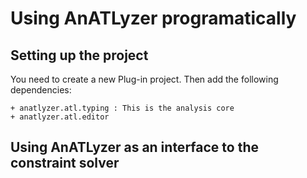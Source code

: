 
# Using AnATLyzer programatically

## Setting up the project

You need to create a new Plug-in project. Then add the following dependencies:

	+ anatlyzer.atl.typing : This is the analysis core 
	+ anatlyzer.atl.editor 


## Using AnATLyzer as an interface to the constraint solver
